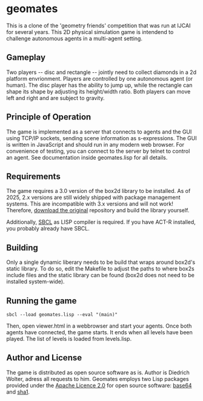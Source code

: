 # geomates
This is a clone of the 'geometry friends' competition that was run at IJCAI for several years. This 2D physical simulation game is intendend to challenge autonomous agents in a multi-agent setting.

## Gameplay
Two players -- disc and rectangle -- jointly need to collect diamonds in a 2d platform envrionment. Players are controlled by one autonomous agent (or human). The disc player has the ability to jump up, while the rectangle can shape its shape by adjusting its height/width ratio. Both players can move left and right and are subject to gravity.

## Principle of Operation
The game is implemented as a server that connects to agents and the GUI using TCP/IP sockets, sending scene information as s-expressions. The GUI is written in JavaScript and should run in any modern web browser.
For convenience of testing, you can connect to the server by telnet to control an agent. See documentation inside geomates.lisp for all details.

## Requirements
The game requires a 3.0 version of the box2d library to be installed. As of 2025, 2.x versions are still widely shipped with package management systems. This are incompatible with 3.x versions and will not work! Therefore, [download the original](https://github.com/erincatto/box2d) repository and build the library yourself. 

Additionally, [SBCL](https://sbcl.org) as LISP compiler is required. If you have ACT-R installed, you probably already have SBCL.

## Building
Only a single dynamic liberary needs to be build that wraps around box2d's static library. To do so, edit the Makefile to adjust the paths to where box2s include files and the static library can be found (box2d does not need to be installed system-wide).

## Running the game
```sbcl --load geomates.lisp --eval "(main)"```

Then, open viewer.html in a webbrowser and start your agents. Once both agents have connected, the game starts. It ends when all levels have been played. The list of levels is loaded from levels.lisp.


## Author and License 

The game is distributed as open source software as is. Author is Diedrich Wolter, adress all requests to him. Geomates employs two Lisp packages provided under the [Apache Licence 2.0](https://www.apache.org/licenses/LICENSE-2.0) for open source software: [base64](https://github.com/massung/base64) and [sha1](https://github.com/massung/sha1).
